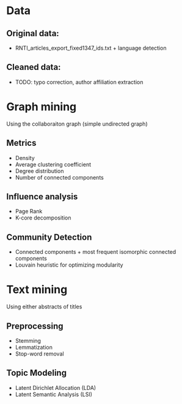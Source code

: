 # Data

## Original data: 
- RNTI_articles_export_fixed1347_ids.txt + language detection

## Cleaned data:
- TODO: typo correction, author affiliation extraction

# Graph mining

Using the collaboraiton graph (simple undirected graph)

## Metrics
- Density
- Average clustering coefficient
- Degree distribution
- Number of connected components

## Influence analysis
- Page Rank
- K-core decomposition

## Community Detection
- Connected components + most frequent isomorphic connected components
- Louvain heuristic for optimizing modularity

# Text mining

Using either abstracts of titles

## Preprocessing
- Stemming
- Lemmatization
- Stop-word removal

## Topic Modeling
- Latent Dirichlet Allocation (LDA)
- Latent Semantic Analysis (LSI)